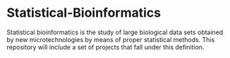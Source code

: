 # Statistical-Bioinformatics
Statistical bioinformatics is the study of large biological data sets obtained by new microtechnologies by means of 
proper statistical methods. This repository will include a set of projects that fall under this definition.
